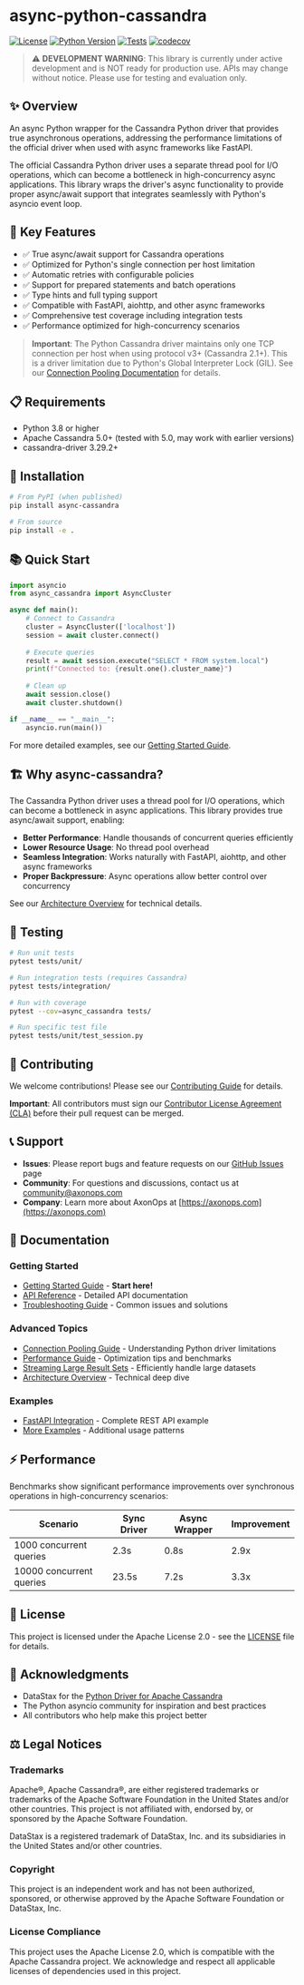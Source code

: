 # async-python-cassandra

[![License](https://img.shields.io/badge/License-Apache%202.0-blue.svg)](https://opensource.org/licenses/Apache-2.0)
[![Python Version](https://img.shields.io/badge/python-3.8%2B-blue)](https://www.python.org/downloads/)
[![Tests](https://github.com/axonops/async-python-cassandra/actions/workflows/tests.yml/badge.svg)](https://github.com/axonops/async-python-cassandra/actions/workflows/tests.yml)
[![codecov](https://codecov.io/gh/axonops/async-python-cassandra/branch/main/graph/badge.svg)](https://codecov.io/gh/axonops/async-python-cassandra)

> ⚠️ **DEVELOPMENT WARNING**: This library is currently under active development and is NOT ready for production use. APIs may change without notice. Please use for testing and evaluation only.

## ✨ Overview

An async Python wrapper for the Cassandra Python driver that provides true asynchronous operations, addressing the performance limitations of the official driver when used with async frameworks like FastAPI.

The official Cassandra Python driver uses a separate thread pool for I/O operations, which can become a bottleneck in high-concurrency async applications. This library wraps the driver's async functionality to provide proper async/await support that integrates seamlessly with Python's asyncio event loop.

## 🚀 Key Features

- ✅ True async/await support for Cassandra operations
- ✅ Optimized for Python's single connection per host limitation
- ✅ Automatic retries with configurable policies
- ✅ Support for prepared statements and batch operations
- ✅ Type hints and full typing support
- ✅ Compatible with FastAPI, aiohttp, and other async frameworks
- ✅ Comprehensive test coverage including integration tests
- ✅ Performance optimized for high-concurrency scenarios

> **Important**: The Python Cassandra driver maintains only one TCP connection per host when using protocol v3+ (Cassandra 2.1+). This is a driver limitation due to Python's Global Interpreter Lock (GIL). See our [Connection Pooling Documentation](docs/connection-pooling.md) for details.

## 📋 Requirements

- Python 3.8 or higher
- Apache Cassandra 5.0+ (tested with 5.0, may work with earlier versions)
- cassandra-driver 3.29.2+

## 🔧 Installation

```bash
# From PyPI (when published)
pip install async-cassandra

# From source
pip install -e .
```

## 📚 Quick Start

```python
import asyncio
from async_cassandra import AsyncCluster

async def main():
    # Connect to Cassandra
    cluster = AsyncCluster(['localhost'])
    session = await cluster.connect()
    
    # Execute queries
    result = await session.execute("SELECT * FROM system.local")
    print(f"Connected to: {result.one().cluster_name}")
    
    # Clean up
    await session.close()
    await cluster.shutdown()

if __name__ == "__main__":
    asyncio.run(main())
```

For more detailed examples, see our [Getting Started Guide](docs/getting-started.md).

## 🏗️ Why async-cassandra?

The Cassandra Python driver uses a thread pool for I/O operations, which can become a bottleneck in async applications. This library provides true async/await support, enabling:

- **Better Performance**: Handle thousands of concurrent queries efficiently
- **Lower Resource Usage**: No thread pool overhead
- **Seamless Integration**: Works naturally with FastAPI, aiohttp, and other async frameworks
- **Proper Backpressure**: Async operations allow better control over concurrency

See our [Architecture Overview](docs/architecture.md) for technical details.

## 🧪 Testing

```bash
# Run unit tests
pytest tests/unit/

# Run integration tests (requires Cassandra)
pytest tests/integration/

# Run with coverage
pytest --cov=async_cassandra tests/

# Run specific test file
pytest tests/unit/test_session.py
```

## 🤝 Contributing

We welcome contributions! Please see our [Contributing Guide](CONTRIBUTING.md) for details.

**Important**: All contributors must sign our [Contributor License Agreement (CLA)](CLA.md) before their pull request can be merged.

## 📞 Support

- **Issues**: Please report bugs and feature requests on our [GitHub Issues](https://github.com/axonops/async-python-cassandra/issues) page
- **Community**: For questions and discussions, contact us at community@axonops.com
- **Company**: Learn more about AxonOps at [https://axonops.com](https://axonops.com)

## 📖 Documentation

### Getting Started
- [Getting Started Guide](docs/getting-started.md) - **Start here!**
- [API Reference](docs/api.md) - Detailed API documentation
- [Troubleshooting Guide](docs/troubleshooting.md) - Common issues and solutions

### Advanced Topics
- [Connection Pooling Guide](docs/connection-pooling.md) - Understanding Python driver limitations
- [Performance Guide](docs/performance.md) - Optimization tips and benchmarks
- [Streaming Large Result Sets](docs/streaming.md) - Efficiently handle large datasets
- [Architecture Overview](docs/architecture.md) - Technical deep dive

### Examples
- [FastAPI Integration](examples/fastapi_app/README.md) - Complete REST API example
- [More Examples](examples/) - Additional usage patterns

## ⚡ Performance

Benchmarks show significant performance improvements over synchronous operations in high-concurrency scenarios:

| Scenario | Sync Driver | Async Wrapper | Improvement |
|----------|-------------|---------------|--------------|
| 1000 concurrent queries | 2.3s | 0.8s | 2.9x |
| 10000 concurrent queries | 23.5s | 7.2s | 3.3x |

## 📝 License

This project is licensed under the Apache License 2.0 - see the [LICENSE](LICENSE) file for details.

## 🙏 Acknowledgments

- DataStax for the [Python Driver for Apache Cassandra](https://github.com/datastax/python-driver)
- The Python asyncio community for inspiration and best practices
- All contributors who help make this project better

## ⚖️ Legal Notices

### Trademarks

Apache®, Apache Cassandra®, are either registered trademarks or trademarks of the Apache Software Foundation in the United States and/or other countries. This project is not affiliated with, endorsed by, or sponsored by the Apache Software Foundation.

DataStax is a registered trademark of DataStax, Inc. and its subsidiaries in the United States and/or other countries.

### Copyright

This project is an independent work and has not been authorized, sponsored, or otherwise approved by the Apache Software Foundation or DataStax, Inc.

### License Compliance

This project uses the Apache License 2.0, which is compatible with the Apache Cassandra project. We acknowledge and respect all applicable licenses of dependencies used in this project.

